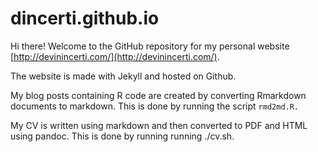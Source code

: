 # dincerti.github.io
Hi there! Welcome to the GitHub repository for my personal website [http://devinincerti.com/](http://devinincerti.com/).

The website is made with Jekyll and hosted on Github. 

My blog posts containing R code are created by converting Rmarkdown documents to markdown. This is done by running the script  `rmd2md.R.`

My CV is written using markdown and then converted to PDF and HTML using pandoc. This is done by running running ./cv.sh.